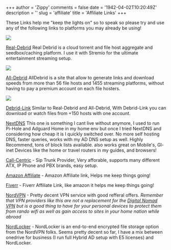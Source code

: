 +++
author = 'Zippy'
comments = false
date = '1942-04-02T10:20:49Z'
description = ''
slug = 'affiliate'
title = 'Affiliate Links'
+++

These Links help me "keep the lights on" so to speak so please try and use any of the following links to platforms you may already be using!

[![](http://real-debrid.com/static/images/banner/en.png)](http://real-debrid.com/?id=7432212)

[Real-Debrid](http://real-debrid.com/?id=7432212) Real Debrid is a cloud torrent and file host aggregate and seedbox/caching platform. I use it with Stremio for the ultimate entertainment streaming setup.

[![](https://cdn.alldebrid.com/lib/images/features.en.gif)](https://alldebrid.com/?uid=3ko7m&lang=en)

[All-Debrid](https://alldebrid.com/?uid=3ko7m&lang=en) AllDebrid is a site that allow to generate links and download speeds from more than 56 file hosts and 1455 streaming platforms, without having to pay a premium account on each file hosters.

[![](https://debrid-link.com/img/ba-en.png)](https://debrid-link.com/id/rwye6)

[Debrid-Link](https://debrid-link.com/id/rwye6) Similar to Real-Debrid and All-Debrid, With Debrid-Link you can download or watch files from +150 hosts with one account.

[NextDNS](https://nextdns.io/?from=wyfqx2ct) This one is something I cant live without anymore, I used to run Pi-Hole and Adguard Home in my home env but once I tried NextDNS and considering how cheap it is I quickly switched over. No more self hosting DNS, faster queries, works with my AD DNS setup as well. Highly Recommend, tons of block lists available. also works great on Mobile's, Gl-inet Devices like the home or travel routers in my guides, and browsers!

[Call-Centric](https://www.callcentric.com/?aid=1469308) - Sip Trunk Provider, Very afforable, supports many different ATX, IP Phone and PBX brands, easy setup. 

[Amazon Affiliate](https://www.amazon.com/b?_encoding=UTF8&tag=techrelay0b-20&linkCode=ur2&linkId=1062df21f10cf57cb153e27eb1fce307&camp=1789&creative=9325&node=193870011) - Amazon Affiliate link, Helps me keep things going!

[Fiverr](https://go.fiverr.com/visit/?bta=706591&brand=fiverrhybrid) - Fiverr Affiliate Link, like amazon it helps me keep things going!

[NordVPN](https://go.nordvpn.net/aff_c?offer_id=725&aff_id=86359) - Pretty decent VPN service with good refferal offers. *Remember that VPN providers like this are not a replacement for the [Digital Nomad VPN](https://techrelay/post/nomad-vpn) but is a good thing to have for your personal devices to protect them from rando wifi as well as gain access to sites in your home nation while abroad* 

[NordLocker](https://go.nordlocker.net/aff_c?offer_id=760&aff_id=86359) - NordLocker is an end-to-end encrypted file storage option from the NordVPN folks. Seems pretty decent so far, I have a mix between onedrive for business (I run full Hybrid AD setup with E5 licenses) and NordLocker.

